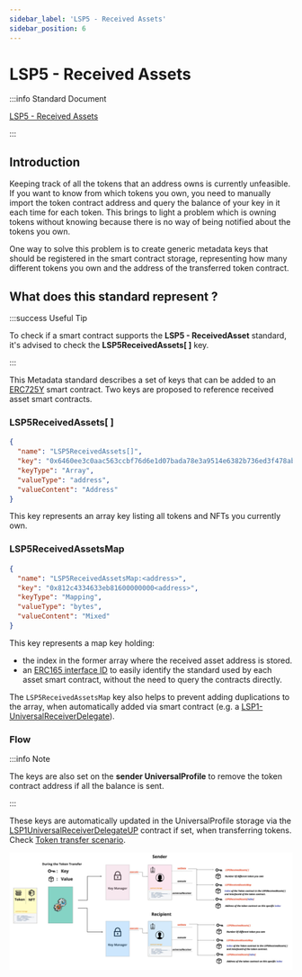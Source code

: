 ```yaml
---
sidebar_label: 'LSP5 - Received Assets'
sidebar_position: 6
---
```


# LSP5 - Received Assets

:::info Standard Document

[LSP5 - Received Assets](https://github.com/lukso-network/LIPs/blob/main/LSPs/LSP-5-ReceivedAssets.md)

:::

## Introduction

Keeping track of all the tokens that an address owns is currently unfeasible. If you want to know from which tokens you own, you need to manually import the token contract address and query the balance of your key in it each time for each token. This brings to light a problem which is owning tokens without knowing because there is no way of being notified about the tokens you own.

One way to solve this problem is to create generic metadata keys that should be registered in the smart contract storage, representing how many different tokens you own and the address of the transferred token contract.

## What does this standard represent ?

:::success Useful Tip

To check if a smart contract supports the **LSP5 - ReceivedAsset** standard, it's advised to check the **LSP5ReceivedAssets[ ]** key.

:::

This Metadata standard describes a set of keys that can be added to an [ERC725Y](https://github.com/ethereum/EIPs/blob/master/EIPS/eip-725.md) smart contract.
Two keys are proposed to reference received asset smart contracts.

### LSP5ReceivedAssets[ ]

```json
{
  "name": "LSP5ReceivedAssets[]",
  "key": "0x6460ee3c0aac563ccbf76d6e1d07bada78e3a9514e6382b736ed3f478ab7b90b",
  "keyType": "Array",
  "valueType": "address",
  "valueContent": "Address"
}
```

This key represents an array key listing all tokens and NFTs you currently own.

### LSP5ReceivedAssetsMap

```json
{
  "name": "LSP5ReceivedAssetsMap:<address>",
  "key": "0x812c4334633eb81600000000<address>",
  "keyType": "Mapping",
  "valueType": "bytes",
  "valueContent": "Mixed"
}
```

This key represents a map key holding:

- the index in the former array where the received asset address is stored.
- an [ERC165 interface ID](https://eips.ethereum.org/EIPS/eip-165) to easily identify the standard used by each asset smart contract, without the need to query the contracts directly.

The `LSP5ReceivedAssetsMap` key also helps to prevent adding duplications to the array, when automatically added via smart contract (e.g. a [LSP1-UniversalReceiverDelegate](./02-lsp1-universal-receiver-delegate.md)).

### Flow

:::info Note

The keys are also set on the **sender UniversalProfile** to remove the token contract address if all the balance is sent.

:::

These keys are automatically updated in the UniversalProfile storage via the [LSP1UniversalReceiverDelegateUP](../smart-contracts/lsp1-universal-receiver-delegate-up.md) contract if set, when transferring tokens.
Check [Token transfer scenario](./lsp1-universal-receiver-delegate#token-transfer-scenario).

![LSP5 Received Assets Flow](../../../static/img/lsp5-received-assets.jpeg)

